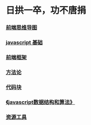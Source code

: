 # 日拱一卒，功不唐捐


### [前端思维导图](http://www.jimilee.tech/md/introduction/introduction.html)

### [javascript 基础](http://www.jimilee.tech/md/js/jsBasic/)

### [前端框架](http://www.jimilee.tech/md/frame/)

### [方法论](http://www.jimilee.tech/md/codeBlock/methodology/4.html)

### [代码块](http://www.jimilee.tech/md/codeBlock/module/)

### [《javascript数据结构和算法》](http://www.jimilee.tech/md/js/book/algorithm.html)

### [资源工具](http://www.jimilee.tech/md/resource/resource.html)
